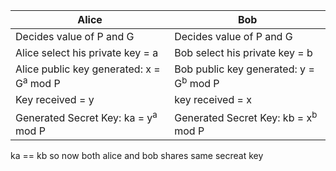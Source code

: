 
| Alice                                | Bob                                  |
|--------------------------------------|--------------------------------------|
| Decides value of P and G             | Decides value of P and G             |
| Alice select his private key  = a             | Bob select his private key = b             |
| Alice public key generated: x = G<sup>a</sup> mod P        | Bob public key generated: y = G<sup>b</sup> mod P        |
| Key received = y                     | key received = x                     |
| Generated Secret Key: ka = y<sup>a</sup> mod P | Generated Secret Key: kb = x<sup>b</sup> mod P |

ka == kb so now both alice and bob shares same secreat key
